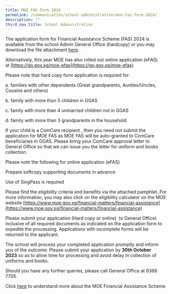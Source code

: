 ```yaml
---
title: MOE FAS Form 2024
permalink: /communication/school-administration/moe-fas-form-2024/
description: ""
third_nav_title: School Administration
---
```

The application form for Financial Assistance Scheme (FAS) 2024 is available from the school Admin General Office (hardcopy) or you may download the file attachment [here](https://evergreenpri-moe-edu-sg-admin.cwp.sg/qql/slot/u511/MOE%20FAS%20Application%20Form%20Sep%202023.EGPS.pdf) .

Alternatively, this year MOE has also rolled out online application (eFAS) at [https://go.gov.sg/moe-efas](https://go.gov.sg/moe-efas)

Please note that hard copy form application is required for:

a. families with other dependents (Great grandparents, Aunties/Uncles, Cousins and others)

b. family with more than 5 children in GGAS  

c. family with more than 4 unmarried children not in GGAS  

d. family with more than 3 grandparents in the household  

  

If your child is a ComCare recipient , then you need not submit the application for MOE FAS as MOE FAS will be auto-granted to ComCare beneficiaries in GGAS. Please bring your ComCare approval letter to General Office so that we can issue you the letter for uniform and books collection.  

  

Please note the following for online application (eFAS)

  

Prepare softcopy supporting documents in advance

  

Use of SingPass is required

  

Please find the eligibility criteria and benefits via the attached pamphlet. For more information, you may also click on the eligibility calculator on the MOE website [https://www.moe.gov.sg/financial-matters/financial-assistance](https://www.moe.gov.sg/financial-matters/financial-assistance)

Please submit your application (Hard copy or online)  to General Office) inclusive of all required documents as indicated on the application form to expedite the processing. Applications with incomplete forms will be returned to the applicant.

The school will process your completed application promptly and inform you of the outcome. Please submit your application by **30th October 2023** so as to allow time for processing and avoid delay in collection of uniforms and books.

Should you have any further queries, please call General Office at 6368 7705.

Click [here](/files/MOE%20FAS%20pamphlet%20EL%20for%20schools.pdf) to understand more about the MOE Financial Assistance Scheme